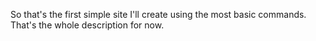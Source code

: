So that's the first simple site I'll create using the most basic commands.
That's the whole description for now.